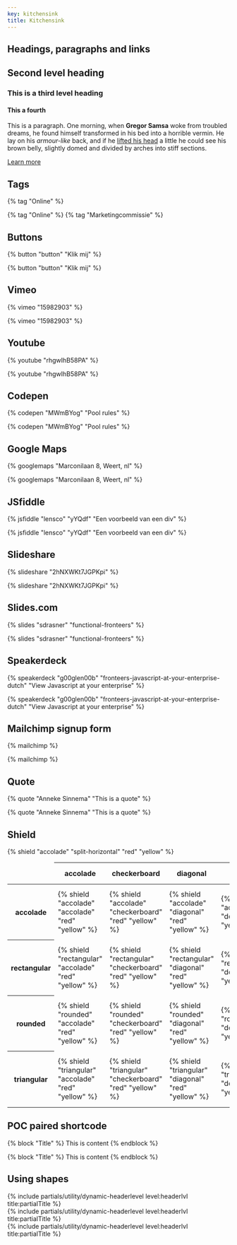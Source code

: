```yaml
---
key: kitchensink
title: Kitchensink
---
```


## Headings, paragraphs and links

## Second level heading

### This is a third level heading

#### This a fourth

This is a paragraph. One morning, when **Gregor Samsa** woke from troubled dreams, he found himself transformed in his bed into a horrible vermin. He lay on his _armour-like_ back, and if he [lifted his head](#) a little he could see his brown belly, slightly domed and divided by arches into stiff sections.

[Learn more](https://fronteers.nl)

## Tags

\{\% tag "Online" \%\}

{% tag "Online" %}
{% tag "Marketingcommissie" %}

## Buttons

\{\% button "button" "Klik mij" \%\}

{% button "button" "Klik mij" %}

## Vimeo

\{\% vimeo "15982903" \%\}

{% vimeo "15982903" %}

## Youtube

\{\% youtube "rhgwIhB58PA" \%\}

{% youtube "rhgwIhB58PA" %}

## Codepen

\{\% codepen "MWmBYog" "Pool rules" \%\}

{% codepen "MWmBYog" "Pool rules" %}

## Google Maps

\{\% googlemaps "Marconilaan 8, Weert, nl" \%\}

{% googlemaps "Marconilaan 8, Weert, nl" %}

## JSfiddle

\{\% jsfiddle "lensco" "yYQdf" "Een voorbeeld van een div" \%\}

{% jsfiddle "lensco" "yYQdf" "Een voorbeeld van een div" %}

## Slideshare

\{\% slideshare "2hNXWKt7JGPKpi" \%\}

{% slideshare "2hNXWKt7JGPKpi" %}

## Slides.com

\{\% slides "sdrasner" "functional-fronteers" \%\}

{% slides "sdrasner" "functional-fronteers" %}

## Speakerdeck

\{\% speakerdeck "g00glen00b" "fronteers-javascript-at-your-enterprise-dutch" "View Javascript at your enterprise" \%\}

{% speakerdeck "g00glen00b" "fronteers-javascript-at-your-enterprise-dutch" "View Javascript at your enterprise" %}

## Mailchimp signup form

\{\% mailchimp \%\}

{% mailchimp %}

## Quote

\{\% quote "Anneke Sinnema" "This is a quote" \%\}

{% quote "Anneke Sinnema" "This is a quote" %}

## Shield

\{\% shield "accolade" "split-horizontal" "red" "yellow" \%\}

<table>
  <thead>
    <tr>
      <td></td>
      <th scope="col" width="100">accolade</th>
      <th scope="col" width="100">checkerboard</th>
      <th scope="col" width="100">diagonal</th>
      <th scope="col" width="100">dot</th>
      <th scope="col" width="100">thunder</th>
      <th scope="col" width="100">split-horizontal</th>
      <th scope="col" width="100">stripe</th>
    </tr>
  </thead>
  <tbody>
    <tr>
      <th scope="row">accolade</th>
      <td>{% shield "accolade" "accolade" "red" "yellow" %}</td>
      <td>{% shield "accolade" "checkerboard" "red" "yellow" %}</td>
      <td>{% shield "accolade" "diagonal" "red" "yellow" %}</td>
      <td>{% shield "accolade" "dot" "red" "yellow" %}</td>
      <td>{% shield "accolade" "thunder" "red" "yellow" %}</td>
      <td>{% shield "accolade" "split-horizontal" "red" "yellow" %}</td>
      <td>{% shield "accolade" "stripe" "red" "yellow" %}</td>
    </tr>
    <tr>
      <th scope="row">rectangular</th>
      <td>{% shield "rectangular" "accolade" "red" "yellow" %}</td>
      <td>{% shield "rectangular" "checkerboard" "red" "yellow" %}</td>
      <td>{% shield "rectangular" "diagonal" "red" "yellow" %}</td>
      <td>{% shield "rectangular" "dot" "red" "yellow" %}</td>
      <td>{% shield "rectangular" "thunder" "red" "yellow" %}</td>
      <td>{% shield "rectangular" "split-horizontal" "red" "yellow" %}</td>
      <td>{% shield "rectangular" "stripe" "red" "yellow" %}</td>
    </tr>
    <tr>
      <th scope="row">rounded</th>
      <td>{% shield "rounded" "accolade" "red" "yellow" %}</td>
      <td>{% shield "rounded" "checkerboard" "red" "yellow" %}</td>
      <td>{% shield "rounded" "diagonal" "red" "yellow" %}</td>
      <td>{% shield "rounded" "dot" "red" "yellow" %}</td>
      <td>{% shield "rounded" "thunder" "red" "yellow" %}</td>
      <td>{% shield "rounded" "split-horizontal" "red" "yellow" %}</td>
      <td>{% shield "rounded" "stripe" "red" "yellow" %}</td>
    </tr>
    <tr>
      <th scope="row">triangular</th>
      <td>{% shield "triangular" "accolade" "red" "yellow" %}</td>
      <td>{% shield "triangular" "checkerboard" "red" "yellow" %}</td>
      <td>{% shield "triangular" "diagonal" "red" "yellow" %}</td>
      <td>{% shield "triangular" "dot" "red" "yellow" %}</td>
      <td>{% shield "triangular" "thunder" "red" "yellow" %}</td>
      <td>{% shield "triangular" "split-horizontal" "red" "yellow" %}</td>
      <td>{% shield "triangular" "stripe" "red" "yellow" %}</td>
    </tr>
  </tbody>
</table>

## POC paired shortcode

\{\% block "Title" \%\}
This is content
\{\% endblock \%\}

{% block "Title" %}
This is content
{% endblock %}

## Using shapes

<section class="inner-wrapper">
    <div class="greater-than-bg">
        {% include partials/utility/dynamic-headerlevel level:headerlvl title:partialTitle %}
    </div>
    <div class="curly-braces-bg">
        {% include partials/utility/dynamic-headerlevel level:headerlvl title:partialTitle %}
    </div>
    <div class="parentheses-bg">
        {% include partials/utility/dynamic-headerlevel level:headerlvl title:partialTitle %}
    </div>
</section>
